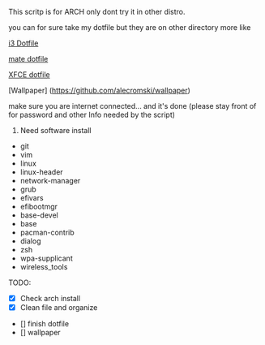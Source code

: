 
This scritp is for ARCH only dont try it in other distro.

you can for sure take my dotfile but they are on other directory more like

[i3 Dotfile](https://github.com/alecromski/Dotfile/i3)

[mate dotfile](https://github.com/alecromski/Dotfile/Mate)

[XFCE dotfile](https://github.com/alecromski/Dotfile/Xfce)

[Wallpaper] (https://github.com/alecromski/wallpaper)

make sure you are internet connected... and it's done (please stay front of for password and other Info needed by the script)

  
  

1. Need software install
* git
* vim
* linux
* linux-header
* network-manager
* grub
* efivars
* efibootmgr
* base-devel
* base
* pacman-contrib
* dialog
* zsh
* wpa-supplicant
* wireless_tools

  
TODO:
- [X] Check arch install
- [X] Clean file and organize
- [] finish dotfile 
- [] wallpaper